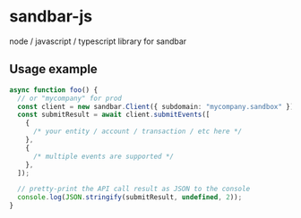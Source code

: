 # sandbar-js

node / javascript / typescript library for sandbar

## Usage example

```typescript
async function foo() {
  // or "mycompany" for prod
  const client = new sandbar.Client({ subdomain: "mycompany.sandbox" });
  const submitResult = await client.submitEvents([
    {
      /* your entity / account / transaction / etc here */
    },
    {
      /* multiple events are supported */
    },
  ]);

  // pretty-print the API call result as JSON to the console
  console.log(JSON.stringify(submitResult, undefined, 2));
}
```
